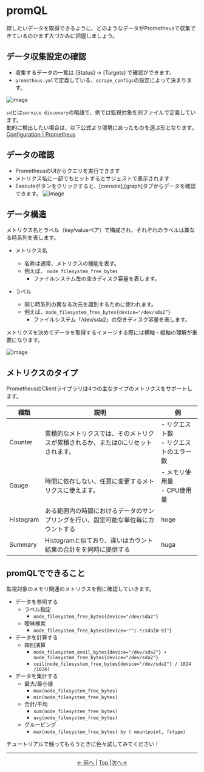 # promQL

探したいデータを取得できるように、どのようなデータがPrometheusで収集できているのかまず大づかみに把握しましょう。

## データ収集設定の確認

- 収集するデータの一覧は [Status] -> [Targets] で確認ができます。
- `prometheus.yml`で定義している、`scrape_configs`の設定によって決まります。

![image](https://user-images.githubusercontent.com/24913906/79410082-6dcd7180-7fda-11ea-9535-69f14fcd5ada.png)

`sd`とは`service discovery`の略語で、例では監視対象を別ファイルで定義しています。  
動的に検出したい場合は、以下公式より環境にあったものを選ぶ形となります。
[Configuration | Prometheus](https://prometheus.io/docs/prometheus/latest/configuration/configuration/)

## データの確認

- PrometheusのUIからクエリを実行できます
- メトリクス名に一部でもヒットするとサジェストで表示されます
- Executeボタンをクリックすると、[console],[graph]タブからデータを確認できます。
![image](https://user-images.githubusercontent.com/24913906/79416016-a9236c80-7fe9-11ea-84db-5712b583a29b.png)

## データ構造

メトリクス名とラベル（key/valueペア）で構成され、それぞれのラベルは異なる時系列を表します。

- メトリクス名
  - 名称は通常、メトリクスの機能を表す。
  - 例えば、 `node_filesystem_free_bytes`
    - ファイルシステム毎の空きディスク容量を表します。

- ラベル
  - 同じ時系列の異なる次元を識別するために使われます。
  - 例えば、`node_filesystem_free_bytes{device="/dev/sda2”}`
    - ファイルシステム「/dev/sda2」の空きディスク容量を表します。

メトリクスを決めてデータを取得するイメージする際には横軸・縦軸の理解が重要になります。

![image](https://user-images.githubusercontent.com/24913906/79417255-73cc4e00-7fec-11ea-9401-7f4e643a35ad.png)

## メトリクスのタイプ

PrometheusのClientライブラリは4つの主なタイプのメトリクスをサポートします。

| 種類        | 説明                                                                     | 例   |
| --------- | ---------------------------------------------------------------------- | --- |
| Counter   | 累積的なメトリクスでは、そのメトリクスが累積されるか、または0にリセットされます。 | - リクエスト数 </br> - リクエストのエラー数     |
| Gauge     | 時間に依存しない、任意に変更するメトリクスに使えます。                                | - メモリ使用量 </br> - CPU使用量    |
| Histogram | ある範囲内の時間におけるデータのサンプリングを行い、設定可能な単位毎にカウントする     |hoge|
| Summary   | Histogramと似ており、違いはカウント結果の合計をを同時に提供する  |huga|

<!-- Histogramは事前に統計値の集合が予期できる場合に各統計値の出現回数を数えるといった用途に向いている -->
<!-- Summaryは中央値や最大値/最小値といった分布に関するデータを扱いたい場合に向いている -->

## promQLでできること

監視対象のメモリ関連のメトリクスを例に確認していきます。

- データを参照する
  - ラベル指定 
    - `node_filesystem_free_bytes{device="/dev/sda2"}`
  - 曖昧検索
    - `node_filesystem_free_bytes{device=~"^/.*/sda[0-9]"}`
- データを計算する
  - 四則演算
    - `node_filesystem_avail_bytes{device="/dev/sda2"} + node_filesystem_free_bytes{device="/dev/sda2"}`
    - `ceil(node_filesystem_free_bytes{device="/dev/sda2"} / 1024 /1024)`
- データを集計する
  - 最大/最小値
    - `max(node_filesystem_free_bytes)`
    - `min(node_filesystem_free_bytes)`
  - 合計/平均
    - `sum(node_filesystem_free_bytes)`
    - `avg(node_filesystem_free_bytes)`
  - グルーピング
    - `max(node_filesystem_free_bytes) by ( mountpoint, fstype)`

チュートリアルで触ってもらうときに色々試してみてください！

---

<p style="text-align:center"> <a href="./prometheus"><- 前へ </a> | <a href="../"> Top </a> |<a href="../tutorial/iaas_building">次へ-> </a></p>
